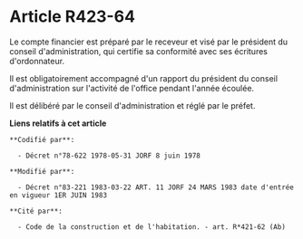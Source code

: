 # Article R423-64

Le compte financier est préparé par le receveur et visé par le président du conseil d'administration, qui certifie sa
conformité avec ses écritures d'ordonnateur.

Il est obligatoirement accompagné d'un rapport du président du conseil d'administration sur l'activité de l'office pendant
l'année écoulée.

Il est délibéré par le conseil d'administration et réglé par le préfet.

**Liens relatifs à cet article**

	**Codifié par**:

	  - Décret n°78-622 1978-05-31 JORF 8 juin 1978

	**Modifié par**:

	  - Décret n°83-221 1983-03-22 ART. 11 JORF 24 MARS 1983 date d'entrée en vigueur 1ER JUIN 1983

	**Cité par**:

	  - Code de la construction et de l'habitation. - art. R*421-62 (Ab)
